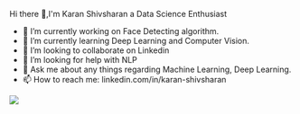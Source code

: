  Hi there 👋,I'm Karan Shivsharan a Data Science Enthusiast

- 🔭 I’m currently working on Face Detecting algorithm.
- 🌱 I’m currently learning Deep Learning and Computer Vision.
- 👯 I’m looking to collaborate on Linkedin
- 🤔 I’m looking for help with NLP
- 💬 Ask me about any things regarding Machine Learning, Deep Learning.
- 📫 How to reach me: linkedin.com/in/karan-shivsharan

<img src="https://github-readme-stats.vercel.app/api?username=karan1289&&show_icons=true&title_color=#0066ff&icon_color=#0066ff&text_color=#000000&bg_color=#DCDCDC">

